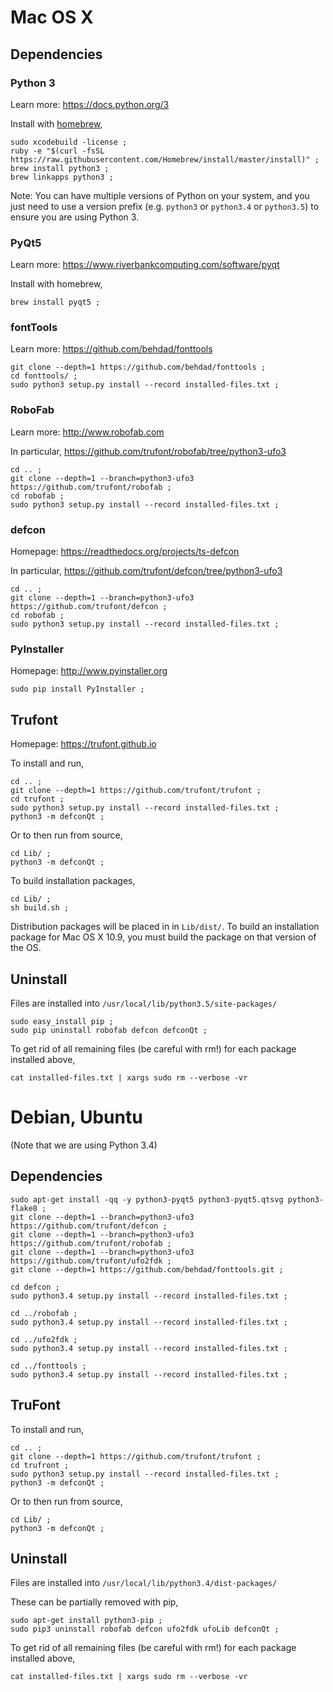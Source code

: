 # Mac OS X

## Dependencies

### Python 3

Learn more: https://docs.python.org/3

Install with [homebrew](http://brew.sh),

    sudo xcodebuild -license ;
    ruby -e "$(curl -fsSL https://raw.githubusercontent.com/Homebrew/install/master/install)" ;
    brew install python3 ;
	brew linkapps python3 ;

Note: You can have multiple versions of Python on your system, and you just need to use a version prefix (e.g. `python3` or `python3.4` or `python3.5`) to ensure you are using Python 3. 

### PyQt5

Learn more: https://www.riverbankcomputing.com/software/pyqt

Install with homebrew,

    brew install pyqt5 ;

### fontTools

Learn more: https://github.com/behdad/fonttools

    git clone --depth=1 https://github.com/behdad/fonttools ;
    cd fonttools/ ;
    sudo python3 setup.py install --record installed-files.txt ;

### RoboFab

Learn more: http://www.robofab.com

In particular, https://github.com/trufont/robofab/tree/python3-ufo3

    cd .. ;
    git clone --depth=1 --branch=python3-ufo3 https://github.com/trufont/robofab ;
    cd robofab ;
    sudo python3 setup.py install --record installed-files.txt ;

### defcon

Homepage: https://readthedocs.org/projects/ts-defcon

In particular, https://github.com/trufont/defcon/tree/python3-ufo3

    cd .. ;
    git clone --depth=1 --branch=python3-ufo3 https://github.com/trufont/defcon ;
    cd robofab ;
    sudo python3 setup.py install --record installed-files.txt ;

### PyInstaller

Homepage: http://www.pyinstaller.org

    sudo pip install PyInstaller ;

## Trufont

Homepage: https://trufont.github.io

To install and run,

    cd .. ;
    git clone --depth=1 https://github.com/trufont/trufont ;
    cd trufont ;
    sudo python3 setup.py install --record installed-files.txt ;
    python3 -m defconQt ;

Or to then run from source,

    cd Lib/ ; 
    python3 -m defconQt ;

To build installation packages,

    cd Lib/ ;
    sh build.sh ;

Distribution packages will be placed in in `Lib/dist/`.
To build an installation package for Mac OS X 10.9, you must build the package on that version of the OS.

## Uninstall

Files are installed into `/usr/local/lib/python3.5/site-packages/` 

    sudo easy_install pip ;
    sudo pip uninstall robofab defcon defconQt ;

To get rid of all remaining files (be careful with rm!) for each package installed above,

    cat installed-files.txt | xargs sudo rm --verbose -vr

# Debian, Ubuntu

(Note that we are using Python 3.4)

## Dependencies

    sudo apt-get install -qq -y python3-pyqt5 python3-pyqt5.qtsvg python3-flake8 ;
    git clone --depth=1 --branch=python3-ufo3 https://github.com/trufont/defcon ;
    git clone --depth=1 --branch=python3-ufo3 https://github.com/trufont/robofab ;
    git clone --depth=1 --branch=python3-ufo3 https://github.com/trufont/ufo2fdk ;
    git clone --depth=1 https://github.com/behdad/fonttools.git ;

    cd defcon ;
    sudo python3.4 setup.py install --record installed-files.txt ;

    cd ../robofab ;
    sudo python3.4 setup.py install --record installed-files.txt ;

    cd ../ufo2fdk ;
    sudo python3.4 setup.py install --record installed-files.txt ;

    cd ../fonttools ;
    sudo python3.4 setup.py install --record installed-files.txt ;

## TruFont

To install and run,

    cd .. ;
    git clone --depth=1 https://github.com/trufont/trufont ;
    cd trufront ;
    sudo python3 setup.py install --record installed-files.txt ;
    python3 -m defconQt ;

Or to then run from source,

    cd Lib/ ; 
    python3 -m defconQt ;

## Uninstall

Files are installed into `/usr/local/lib/python3.4/dist-packages/`

These can be partially removed with pip,

    sudo apt-get install python3-pip ;
    sudo pip3 uninstall robofab defcon ufo2fdk ufoLib defconQt ;

To get rid of all remaining files (be careful with rm!) for each package installed above,

    cat installed-files.txt | xargs sudo rm --verbose -vr
